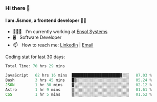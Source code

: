 ### Hi there 👋

#### I am Jismon, a frontend developer 👦🏻

- 🧑🏻‍💻   &nbsp; I’m currently working at <a href='https://www.ensolsystems.com/' target="_blank">Ensol Systems</a>
- 🖥   &nbsp; Software Developer
- 📫   &nbsp; How to reach me: <a href='https://www.linkedin.com/in/jismonthomas/'>LinkedIn</a> | <a href='mailto:hellojismonthomas@gmail.com'>Email</a>

Coding stat for last 30 days:
<!--START_SECTION:waka-->

```javascript
Total Time: 70 hrs 29 mins

JavaScript   62 hrs 16 mins  █████████████████████▓░░░   87.03 %
Bash         3 hrs 45 mins   █▒░░░░░░░░░░░░░░░░░░░░░░░   05.24 %
JSON         1 hr 30 mins    ▓░░░░░░░░░░░░░░░░░░░░░░░░   02.12 %
Astro        1 hr 9 mins     ▒░░░░░░░░░░░░░░░░░░░░░░░░   01.61 %
CSS          1 hr 5 mins     ▒░░░░░░░░░░░░░░░░░░░░░░░░   01.52 %
```

<!--END_SECTION:waka-->

<!--
**jismonthomas/jismonthomas** is a ✨ _special_ ✨ repository because its `README.md` (this file) appears on your GitHub profile.

Here are some ideas to get you started:

- 🔭 I’m currently working on ...
- 🌱 I’m currently learning ...
- 👯 I’m looking to collaborate on ...
- 🤔 I’m looking for help with ...
- 💬 Ask me about ...
- 📫 How to reach me: ...
- 😄 Pronouns: ...
- ⚡ Fun fact: ...
-->
